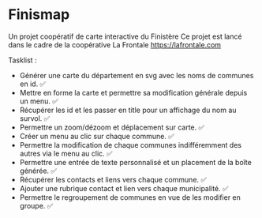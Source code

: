 # Finismap
Un projet coopératif de carte interactive du Finistère
Ce projet est lancé dans le cadre de la coopérative La Frontale https://lafrontale.com


Tasklist :

- Générer une carte du département en svg avec les noms de communes en id. ✅
- Mettre en forme la carte et permettre sa modification générale depuis un menu. ✅
- Récupérer les id et les passer en title pour un affichage du nom au survol. ✅
- Permettre un zoom/dézoom et déplacement sur carte. ✅
- Créer un menu au clic sur chaque commune. ✅
- Permettre la modification de chaque communes indifféremment des autres via le menu au clic. ✅
- Permettre une entrée de texte personnalisé et un placement de la boîte générée. ✅
- Récupérer les contacts et liens vers chaque commune. ✅
- Ajouter une rubrique contact et lien vers chaque municipalité. ✅
- Permettre le regroupement de communes en vue de les modifier en groupe. ✅
